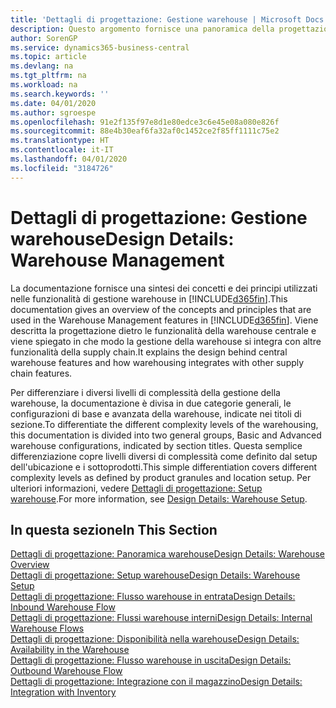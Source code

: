 ```yaml
---
title: 'Dettagli di progettazione: Gestione warehouse | Microsoft Docs'
description: Questo argomento fornisce una panoramica della progettazione, dei concetti e dei principi alla base delle funzionalità di gestione warehouse in Business Central.
author: SorenGP
ms.service: dynamics365-business-central
ms.topic: article
ms.devlang: na
ms.tgt_pltfrm: na
ms.workload: na
ms.search.keywords: ''
ms.date: 04/01/2020
ms.author: sgroespe
ms.openlocfilehash: 91e2f135f97e8d1e80edce3c6e45e08a080e826f
ms.sourcegitcommit: 88e4b30eaf6fa32af0c1452ce2f85ff1111c75e2
ms.translationtype: HT
ms.contentlocale: it-IT
ms.lasthandoff: 04/01/2020
ms.locfileid: "3184726"
---
```

# <a name="design-details-warehouse-management"></a><span data-ttu-id="cd009-103">Dettagli di progettazione: Gestione warehouse</span><span class="sxs-lookup"><span data-stu-id="cd009-103">Design Details: Warehouse Management</span></span>
<span data-ttu-id="cd009-104">La documentazione fornisce una sintesi dei concetti e dei principi utilizzati nelle funzionalità di gestione warehouse in [!INCLUDE[d365fin](includes/d365fin_md.md)].</span><span class="sxs-lookup"><span data-stu-id="cd009-104">This documentation gives an overview of the concepts and principles that are used in the Warehouse Management features in [!INCLUDE[d365fin](includes/d365fin_md.md)].</span></span> <span data-ttu-id="cd009-105">Viene descritta la progettazione dietro le funzionalità della warehouse centrale e viene spiegato in che modo la gestione della warehouse si integra con altre funzionalità della supply chain.</span><span class="sxs-lookup"><span data-stu-id="cd009-105">It explains the design behind central warehouse features and how warehousing integrates with other supply chain features.</span></span>  

<span data-ttu-id="cd009-106">Per differenziare i diversi livelli di complessità della gestione della warehouse, la documentazione è divisa in due categorie generali, le configurazioni di base e avanzata della warehouse, indicate nei titoli di sezione.</span><span class="sxs-lookup"><span data-stu-id="cd009-106">To differentiate the different complexity levels of the warehousing, this documentation is divided into two general groups, Basic and Advanced warehouse configurations, indicated by section titles.</span></span> <span data-ttu-id="cd009-107">Questa semplice differenziazione copre livelli diversi di complessità come definito dal setup dell'ubicazione e i sottoprodotti.</span><span class="sxs-lookup"><span data-stu-id="cd009-107">This simple differentiation covers different complexity levels as defined by product granules and location setup.</span></span> <span data-ttu-id="cd009-108">Per ulteriori informazioni, vedere [Dettagli di progettazione: Setup warehouse](design-details-warehouse-setup.md).</span><span class="sxs-lookup"><span data-stu-id="cd009-108">For more information, see [Design Details: Warehouse Setup](design-details-warehouse-setup.md).</span></span>  

## <a name="in-this-section"></a><span data-ttu-id="cd009-109">In questa sezione</span><span class="sxs-lookup"><span data-stu-id="cd009-109">In This Section</span></span>  
[<span data-ttu-id="cd009-110">Dettagli di progettazione: Panoramica warehouse</span><span class="sxs-lookup"><span data-stu-id="cd009-110">Design Details: Warehouse Overview</span></span>](design-details-warehouse-overview.md)  
[<span data-ttu-id="cd009-111">Dettagli di progettazione: Setup warehouse</span><span class="sxs-lookup"><span data-stu-id="cd009-111">Design Details: Warehouse Setup</span></span>](design-details-warehouse-setup.md)  
[<span data-ttu-id="cd009-112">Dettagli di progettazione: Flusso warehouse in entrata</span><span class="sxs-lookup"><span data-stu-id="cd009-112">Design Details: Inbound Warehouse Flow</span></span>](design-details-inbound-warehouse-flow.md)  
[<span data-ttu-id="cd009-113">Dettagli di progettazione: Flussi warehouse interni</span><span class="sxs-lookup"><span data-stu-id="cd009-113">Design Details: Internal Warehouse Flows</span></span>](design-details-internal-warehouse-flows.md)  
[<span data-ttu-id="cd009-114">Dettagli di progettazione: Disponibilità nella warehouse</span><span class="sxs-lookup"><span data-stu-id="cd009-114">Design Details: Availability in the Warehouse</span></span>](design-details-availability-in-the-warehouse.md)  
[<span data-ttu-id="cd009-115">Dettagli di progettazione: Flusso warehouse in uscita</span><span class="sxs-lookup"><span data-stu-id="cd009-115">Design Details: Outbound Warehouse Flow</span></span>](design-details-outbound-warehouse-flow.md)  
[<span data-ttu-id="cd009-116">Dettagli di progettazione: Integrazione con il magazzino</span><span class="sxs-lookup"><span data-stu-id="cd009-116">Design Details: Integration with Inventory</span></span>](design-details-integration-with-inventory.md)
